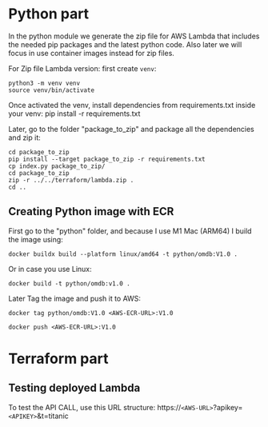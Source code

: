 # Python part
In the python module we generate the zip file for AWS Lambda that includes the needed pip packages and the latest python code. Also later we will focus in use container images instead for zip files.

For Zip file Lambda version:
first create `venv`:
```
python3 -m venv venv
source venv/bin/activate
```

Once activated the venv, install dependencies from requirements.txt inside your venv:
pip install -r requirements.txt


Later, go to the folder "package_to_zip" and package all the dependencies and zip it:
```
cd package_to_zip
pip install --target package_to_zip -r requirements.txt
cp index.py package_to_zip/
cd package_to_zip
zip -r ../../terraform/lambda.zip .
cd ..
```

## Creating Python image with ECR
First go to the "python" folder, and because I use M1 Mac (ARM64) I build the image using:
```
docker buildx build --platform linux/amd64 -t python/omdb:V1.0 .
```
Or in case you use Linux:
```
docker build -t python/omdb:v1.0 .
```

Later Tag the image and push it to AWS:
```
docker tag python/omdb:V1.0 <AWS-ECR-URL>:V1.0

docker push <AWS-ECR-URL>:V1.0
```


# Terraform part

## Testing deployed Lambda
To test the API CALL, use this URL structure: https://`<AWS-URL>`?apikey=`<APIKEY>`&t=titanic